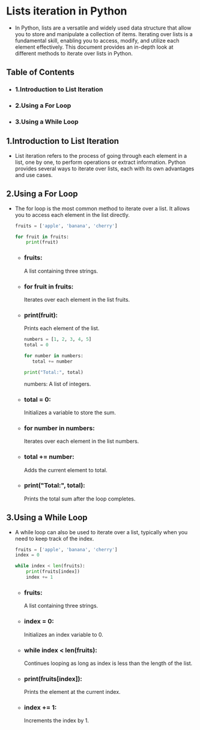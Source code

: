 # Lists iteration in Python

- In Python, lists are a versatile and widely used data structure that allow you to store and manipulate a collection of items. Iterating over lists is a fundamental skill, enabling you to access, modify, and utilize each element effectively. This document provides an in-depth look at different methods to iterate over lists in Python.

## Table of Contents
- ### 1.Introduction to List Iteration
- ### 2.Using a For Loop
- ### 3.Using a While Loop

## 1.Introduction to List Iteration
- List iteration refers to the process of going through each element in a list, one by one, to perform operations or extract information. Python provides several ways to iterate over lists, each with its own advantages and use cases.

## 2.Using a For Loop
- The for loop is the most common method to iterate over a list. It allows you to access each element in the list directly.

  ```python
  fruits = ['apple', 'banana', 'cherry']

  for fruit in fruits:
      print(fruit)
  ```
  - ### fruits: 
    A list containing three strings.
  - ### for fruit in fruits: 
    Iterates over each element in the list fruits.
  - ### print(fruit): 
    Prints each element of the list.

    ```python
    numbers = [1, 2, 3, 4, 5]
    total = 0

    for number in numbers:
       total += number

    print("Total:", total)
    ```
    numbers: A list of integers.
   - ### total = 0: 
     Initializes a variable to store the sum.
   - ### for number in numbers: 
     Iterates over each element in the list numbers.
   - ### total += number: 
     Adds the current element to total.
   - ### print("Total:", total): 
     Prints the total sum after the loop completes.

## 3.Using a While Loop
- A while loop can also be used to iterate over a list, typically when you need to keep track of the index.

  ```python
  fruits = ['apple', 'banana', 'cherry']
  index = 0

  while index < len(fruits):
      print(fruits[index])
      index += 1
  ```
  - ### fruits: 
    A list containing three strings.
  - ### index = 0: 
    Initializes an index variable to 0.
  - ### while index < len(fruits): 
    Continues looping as long as index is less than the length of the list.
  - ### print(fruits[index]): 
    Prints the element at the current index.
  - ### index += 1: 
    Increments the index by 1.